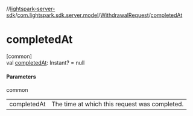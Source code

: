 //[lightspark-server-sdk](../../../index.md)/[com.lightspark.sdk.server.model](../index.md)/[WithdrawalRequest](index.md)/[completedAt](completed-at.md)

# completedAt

[common]\
val [completedAt](completed-at.md): Instant? = null

#### Parameters

common

| | |
|---|---|
| completedAt | The time at which this request was completed. |
